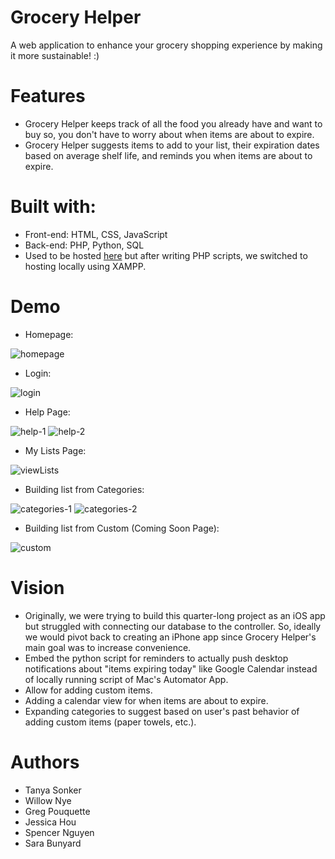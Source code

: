 # Grocery Helper
A web application to enhance your grocery shopping experience by making it more sustainable! :) 

# Features
- Grocery Helper keeps track of all the food you already have and want to buy so, you don't have to worry about when items are about to expire.
- Grocery Helper suggests items to add to your list, their expiration dates based on average shelf life, and reminds you when items are about to expire.

# Built with:
- Front-end: HTML, CSS, JavaScript
- Back-end: PHP, Python, SQL
- Used to be hosted [here](https://grocery-helper.github.io) but after writing PHP scripts, we switched to hosting locally using XAMPP.

# Demo 
- Homepage: 

![homepage](https://github.com/tanya-sonker/grocery-helper.github.io/blob/phpMaster/index.png)


- Login: 

![login](https://github.com/tanya-sonker/grocery-helper.github.io/blob/phpMaster/login.png)


- Help Page:

![help-1](https://github.com/tanya-sonker/grocery-helper.github.io/blob/phpMaster/help-1.png)
![help-2](https://github.com/tanya-sonker/grocery-helper.github.io/blob/phpMaster/help-2.png)

- My Lists Page:

![viewLists](https://github.com/tanya-sonker/grocery-helper.github.io/blob/phpMaster/viewLists.png)

- Building list from Categories:

![categories-1](https://github.com/tanya-sonker/grocery-helper.github.io/blob/phpMaster/categories-1.png)
![categories-2](https://github.com/tanya-sonker/grocery-helper.github.io/blob/phpMaster/categories-2.png)

- Building list from Custom (Coming Soon Page):

![custom](https://github.com/tanya-sonker/grocery-helper.github.io/blob/phpMaster/custom.png)

# Vision
- Originally, we were trying to build this quarter-long project as an iOS app but struggled with connecting our database to the controller. So, ideally we would pivot back to creating an iPhone app since Grocery Helper's main goal was to increase convenience.
- Embed the python script for reminders to actually push desktop notifications about "items expiring today" like Google Calendar instead of locally running script of Mac's Automator App.
- Allow for adding custom items.
- Adding a calendar view for when items are about to expire.
- Expanding categories to suggest based on user's past behavior of adding custom items (paper towels, etc.).

# Authors
- Tanya Sonker
- Willow Nye
- Greg Pouquette
- Jessica Hou 
- Spencer Nguyen
- Sara Bunyard
